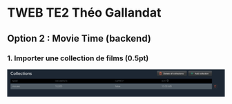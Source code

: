 # TWEB TE2 Théo Gallandat

## Option 2 : Movie Time (backend)

### 1. Importer une collection de films (0.5pt)

![proof](dbproof.png)
